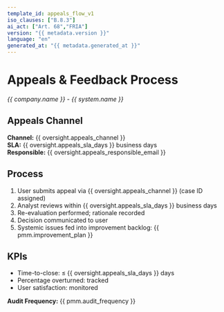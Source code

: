 ```yaml
---
template_id: appeals_flow_v1
iso_clauses: ["B.8.3"]
ai_act: ["Art. 68","FRIA"]
version: "{{ metadata.version }}"
language: "en"
generated_at: "{{ metadata.generated_at }}"
---
```


# Appeals & Feedback Process
*{{ company.name }} - {{ system.name }}*

## Appeals Channel

**Channel:** {{ oversight.appeals_channel }}  
**SLA:** {{ oversight.appeals_sla_days }} business days  
**Responsible:** {{ oversight.appeals_responsible_email }}

## Process

1. User submits appeal via {{ oversight.appeals_channel }} (case ID assigned)
2. Analyst reviews within {{ oversight.appeals_sla_days }} business days
3. Re-evaluation performed; rationale recorded
4. Decision communicated to user
5. Systemic issues fed into improvement backlog: {{ pmm.improvement_plan }}

## KPIs

- Time-to-close: ≤ {{ oversight.appeals_sla_days }} days
- Percentage overturned: tracked
- User satisfaction: monitored

**Audit Frequency:** {{ pmm.audit_frequency }}
